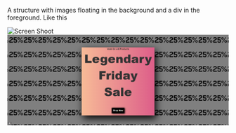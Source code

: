 A structure with images floating in the background and a div in the foreground. Like this

![Screen Shoot](/assets/legendary-friday-sale.PNG)
![Screen Shoot](https://raw.githubusercontent.com/muhammedalibilgin/useful-code-snippets/main/Html-CSS/Legendary-Friday-Sale/assets/legendary-friday-sale.PNG)


